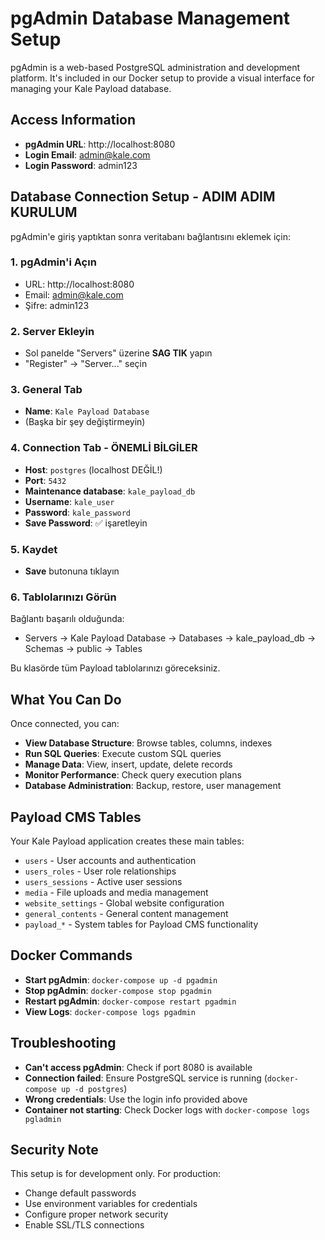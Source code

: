 # pgAdmin Database Management Setup

pgAdmin is a web-based PostgreSQL administration and development platform. It's included in our Docker setup to provide a visual interface for managing your Kale Payload database.

## Access Information

- **pgAdmin URL**: http://localhost:8080
- **Login Email**: admin@kale.com
- **Login Password**: admin123

## Database Connection Setup - ADIM ADIM KURULUM

pgAdmin'e giriş yaptıktan sonra veritabanı bağlantısını eklemek için:

### 1. pgAdmin'i Açın
- URL: http://localhost:8080
- Email: admin@kale.com  
- Şifre: admin123

### 2. Server Ekleyin
- Sol panelde "Servers" üzerine **SAG TIK** yapın
- "Register" → "Server..." seçin

### 3. General Tab
- **Name**: `Kale Payload Database`
- (Başka bir şey değiştirmeyin)

### 4. Connection Tab - ÖNEMLİ BİLGİLER
- **Host**: `postgres` (localhost DEĞİL!)
- **Port**: `5432` 
- **Maintenance database**: `kale_payload_db`
- **Username**: `kale_user`
- **Password**: `kale_password`
- **Save Password**: ✅ işaretleyin

### 5. Kaydet
- **Save** butonuna tıklayın

### 6. Tablolarınızı Görün
Bağlantı başarılı olduğunda:
- Servers → Kale Payload Database → Databases → kale_payload_db → Schemas → public → Tables

Bu klasörde tüm Payload tablolarınızı göreceksiniz.

## What You Can Do

Once connected, you can:

- **View Database Structure**: Browse tables, columns, indexes
- **Run SQL Queries**: Execute custom SQL queries
- **Manage Data**: View, insert, update, delete records
- **Monitor Performance**: Check query execution plans
- **Database Administration**: Backup, restore, user management

## Payload CMS Tables

Your Kale Payload application creates these main tables:

- `users` - User accounts and authentication
- `users_roles` - User role relationships
- `users_sessions` - Active user sessions
- `media` - File uploads and media management
- `website_settings` - Global website configuration
- `general_contents` - General content management
- `payload_*` - System tables for Payload CMS functionality

## Docker Commands

- **Start pgAdmin**: `docker-compose up -d pgadmin`
- **Stop pgAdmin**: `docker-compose stop pgadmin`
- **Restart pgAdmin**: `docker-compose restart pgadmin`
- **View Logs**: `docker-compose logs pgadmin`

## Troubleshooting

- **Can't access pgAdmin**: Check if port 8080 is available
- **Connection failed**: Ensure PostgreSQL service is running (`docker-compose up -d postgres`)
- **Wrong credentials**: Use the login info provided above
- **Container not starting**: Check Docker logs with `docker-compose logs pgladmin`

## Security Note

This setup is for development only. For production:
- Change default passwords
- Use environment variables for credentials  
- Configure proper network security
- Enable SSL/TLS connections